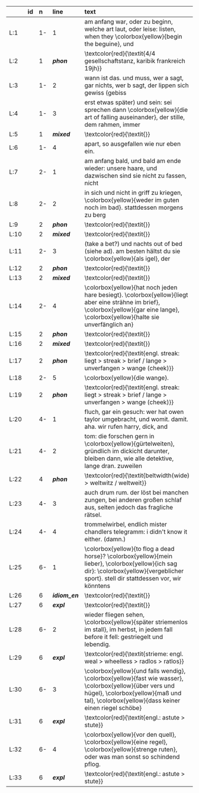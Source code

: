 |     |id |n   |line                   |text                                                                                                                                                                                                |
|:----|:--|:---|:----------------------|:---------------------------------------------------------------------------------------------------------------------------------------------------------------------------------------------------|
|L:1  |   |1-  |1                      |am anfang war, oder zu beginn, welche art laut, oder leise: listen, when they \colorbox{yellow}{begin the beguine}, und                                                                             |
|L:2  |   |1   |<b><i>phon</i></b>     |\textcolor{red}{\textit{4/4 gesellschaftstanz, karibik frankreich 19jh}}                                                                                                                            |
|L:3  |   |1-  |2                      |wann ist das. und muss, wer a sagt, gar nichts, wer b sagt, der lippen sich gewiss (gebiss                                                                                                          |
|L:4  |   |1-  |3                      |erst etwas später) und sein: sei sprechen dann \colorbox{yellow}{die art of falling auseinander}, der stille, dem rahmen, immer                                                                     |
|L:5  |   |1   |<b><i>mixed</i></b>    |\textcolor{red}{\textit{}}                                                                                                                                                                          |
|L:6  |   |1-  |4                      |apart, so ausgefallen wie nur eben ein.                                                                                                                                                             |
|L:7  |   |2-  |1                      |am anfang bald, und bald am ende wieder: unsere haare, und dazwischen sind sie nicht zu fassen, nicht                                                                                               |
|L:8  |   |2-  |2                      |in sich und nicht in griff zu kriegen, \colorbox{yellow}{weder im guten noch im bad}. stattdessen morgens zu berg                                                                                   |
|L:9  |   |2   |<b><i>phon</i></b>     |\textcolor{red}{\textit{}}                                                                                                                                                                          |
|L:10 |   |2   |<b><i>mixed</i></b>    |\textcolor{red}{\textit{}}                                                                                                                                                                          |
|L:11 |   |2-  |3                      |(take a bet?) und nachts out of bed (siehe ad). am besten hältst du sie \colorbox{yellow}{als igel}, der                                                                                            |
|L:12 |   |2   |<b><i>phon</i></b>     |\textcolor{red}{\textit{}}                                                                                                                                                                          |
|L:13 |   |2   |<b><i>mixed</i></b>    |\textcolor{red}{\textit{}}                                                                                                                                                                          |
|L:14 |   |2-  |4                      |\colorbox{yellow}{hat noch jeden hare besiegt}. \colorbox{yellow}{liegt aber eine strähne im brief}, \colorbox{yellow}{gar eine lange}, \colorbox{yellow}{halte sie unverfänglich an}               |
|L:15 |   |2   |<b><i>phon</i></b>     |\textcolor{red}{\textit{}}                                                                                                                                                                          |
|L:16 |   |2   |<b><i>mixed</i></b>    |\textcolor{red}{\textit{}}                                                                                                                                                                          |
|L:17 |   |2   |<b><i>phon</i></b>     |\textcolor{red}{\textit{engl. streak: liegt > streak > brief / lange > unverfangen  > wange (cheek)}}                                                                                               |
|L:18 |   |2-  |5                      |\colorbox{yellow}{die wange}.                                                                                                                                                                       |
|L:19 |   |2   |<b><i>phon</i></b>     |\textcolor{red}{\textit{engl. streak: liegt > streak > brief / lange > unverfangen  > wange (cheek)}}                                                                                               |
|L:20 |   |4-  |1                      |fluch, gar ein gesuch: wer hat owen taylor umgebracht, und womit. damit. aha. wir rufen harry, dick, and                                                                                            |
|L:21 |   |4-  |2                      |tom: die forschen gern in \colorbox{yellow}{gürtelweiten}, gründlich im dickicht darunter, bleiben dann, wie alle detektive, lange dran. zuweilen                                                   |
|L:22 |   |4   |<b><i>phon</i></b>     |\textcolor{red}{\textit{beltwidth(wide) > weltwitz / weltweit}}                                                                                                                                     |
|L:23 |   |4-  |3                      |auch drum rum. der löst bei manchen zungen, bei anderen großen schlaf aus, selten jedoch das fragliche rätsel.                                                                                      |
|L:24 |   |4-  |4                      |trommelwirbel, endlich mister chandlers telegramm: i didn't know it either. (damn.)                                                                                                                 |
|L:25 |   |6-  |1                      |\colorbox{yellow}{to flog a dead horse}? \colorbox{yellow}{mein lieber}, \colorbox{yellow}{ich sag dir}: \colorbox{yellow}{vergeblicher sport}. stell dir stattdessen vor, wir könntens             |
|L:26 |   |6   |<b><i>idiom_en</i></b> |\textcolor{red}{\textit{}}                                                                                                                                                                          |
|L:27 |   |6   |<b><i>expl</i></b>     |\textcolor{red}{\textit{}}                                                                                                                                                                          |
|L:28 |   |6-  |2                      |wieder fliegen sehen, \colorbox{yellow}{später striemenlos im stall}, im herbst, in jedem fall before it fell: gestriegelt und lebendig.                                                            |
|L:29 |   |6   |<b><i>expl</i></b>     |\textcolor{red}{\textit{strieme: engl. weal > wheelless > radlos > ratlos}}                                                                                                                         |
|L:30 |   |6-  |3                      |\colorbox{yellow}{und falls wendig}, \colorbox{yellow}{fast wie wasser}, \colorbox{yellow}{über vers und hügel}, \colorbox{yellow}{maß und tal}, \colorbox{yellow}{dass keiner einen riegel schöbe} |
|L:31 |   |6   |<b><i>expl</i></b>     |\textcolor{red}{\textit{engl.: astute > stute}}                                                                                                                                                     |
|L:32 |   |6-  |4                      |\colorbox{yellow}{vor den quell}, \colorbox{yellow}{eine regel}, \colorbox{yellow}{strenge ruten}, oder was man sonst so schindend pflog.                                                           |
|L:33 |   |6   |<b><i>expl</i></b>     |\textcolor{red}{\textit{engl.: astute > stute}}                                                                                                                                                     |
